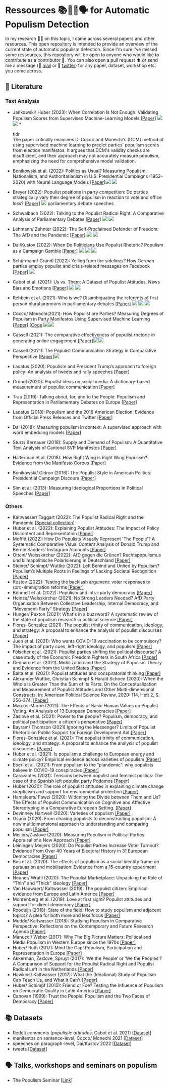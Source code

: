 # Ressources 📚🤖📄🗣 for Automatic Populism Detection
In my research 👨‍🔬 on this topic, I came across several papers and other resources. This open repository is intended to provide an overview of the current state of automatic populism detection. Since I'm sure I've missed some ressources, this repository will be open to anyone who would like to contribute as a contributor 👥. You can also open a pull request ⬆️ or send me a message (📧 [mail](mailto:christopher.klamm@hotmail.de) or 🐥 [twitter](https://twitter.com/chklamm)) for any paper, dataset, workshop etc. you come across.

## 📄 Literature
### Text Analysis
* Jankowski/ Huber (2023): When Correlation Is Not Enough: Validating Populism Scores from Supervised Machine-Learning Models [[Paper]](https://www.cambridge.org/core/journals/political-analysis/article/when-correlation-is-not-enough-validating-populism-scores-from-supervised-machinelearning-models/8CB3DCBECD1E37872074E7F8A9DE20BA?utm_source=hootsuite&utm_medium=twitter&utm_campaign=PAN_Jan23#) [<img src="https://img.shields.io/badge/Manifestos-yellow"/>]() [<img src="https://img.shields.io/badge/-supervised_machine_learning-red"/>]()              * <summary>tldr</summary>
The paper critically examines Di Cocco and Monechi's (DCM) method of using supervised machine learning to predict parties' populism scores from election manifestos. It argues that DCM's validity checks are insufficient, and their approach may not accurately measure populism, emphasizing the need for comprehensive model validation.

* Bonikowski et al. (2022): Politics as Usual? Measuring Populism, Nationalism, and Authoritarianism in U.S. Presidential Campaigns (1952–2020) with Neural Language Models [[Paper]](https://journals.sagepub.com/doi/full/10.1177/00491241221122317)[<img src="https://img.shields.io/badge/U.S.-Presidential_Campaigns-yellow"/>]() [<img src="https://img.shields.io/badge/-RoBERTa-red"/>]()
* Breyer (2022): Populist positions in party competition: Do parties strategically vary their degree of populism in reaction to vote and office loss? [[Paper]](https://journals.sagepub.com/doi/full/10.1177/13540688221097082) [<img src="https://img.shields.io/badge/German_&_Austria_-Parliamentary_Debate_Speeches-yellow"/>](https://dataverse.harvard.edu/dataset.xhtml?persistentId=doi:10.7910/DVN/L4OAKN) parliamentary debate speeches
* Schwalbach (2022): Talking to the Populist Radical Right: A Comparative Analysis of Parliamentary Debates [[Paper]](https://onlinelibrary.wiley.com/doi/10.1111/lsq.12397) 
[<img src="https://img.shields.io/badge/-wordshoal-red"/>](https://quanteda.io/reference/textmodel_wordshoal.html) [<img src="https://img.shields.io/badge/-ParlSpeech-yellow"/>](https://dataverse.harvard.edu/dataset.xhtml?persistentId=doi:10.7910/DVN/L4OAKN)
* Lehmann/ Zehnter (2022): The Self-Proclaimed Defender of Freedom: The AfD and the Pandemic [[Paper]](https://www.cambridge.org/core/journals/government-and-opposition/article/selfproclaimed-defender-of-freedom-the-afd-and-the-pandemic/23F825A9D096CC5DD3C3B2142B582E3E) [<img src="https://img.shields.io/badge/-Topic_Model-red"/>]() [<img src="https://img.shields.io/badge/-Press_Releases_AfD-yellow"/>]([https://dataverse.harvard.edu/dataset.xhtml?persistentId=doi:10.7910/DVN/L4OAKN](https://www.cambridge.org/core/journals/government-and-opposition/article/selfproclaimed-defender-of-freedom-the-afd-and-the-pandemic/23F825A9D096CC5DD3C3B2142B582E3E))
* Dai/Kustov (2022): When Do Politicians Use Populist Rhetoric? Populism as a Campaign Gamble [[Paper]](https://www.tandfonline.com/doi/abs/10.1080/10584609.2022.2025505?src=&journalCode=upcp20) [<img src="https://img.shields.io/badge/-Active_Learning-red"/>]() [<img src="https://img.shields.io/badge/-Word_Embeddings-red"/>]() [<img src="https://img.shields.io/badge/U.S.-Presidential_Campaign_Speeches-yellow"/>]()
* Schürmann/ Gründl (2022): Yelling from the sidelines? How German parties employ populist and crisis-related messages on Facebook [[Paper]](https://www.tandfonline.com/doi/full/10.1080/2474736X.2021.2021095) [<img src="https://img.shields.io/badge/-Facebook_Posts-yellow"/>]()
* Cabot et al. (2021): Us vs. Them: A Dataset of Populist Attitudes, News Bias and Emotions [[Paper]](https://aclanthology.org/2021.eacl-main.165.pdf) [<img src="https://img.shields.io/badge/-Reddit_Comments-yellow"/>]() [<img src="https://img.shields.io/badge/-Multitask_Learning-red"/>]()
* Rehbein et al. (2021): Who is we? Disambiguating the referents of first person plural pronouns in parliamentary debates [[Paper]](https://aclanthology.org/2021.konvens-1.13.pdf) [<img src="https://img.shields.io/badge/-German_Bundestag-yellow"/>]() [<img src="https://img.shields.io/badge/-Data_Augmentation-red"/>]() [<img src="https://img.shields.io/badge/-Transfer_Learning-red"/>]()
* Cocco/ Monechi(2021): How Populist are Parties? Measuring Degrees of Populism in Party Manifestos Using Supervised Machine Learning [[Paper]](https://www.cambridge.org/core/journals/political-analysis/article/how-populist-are-parties-measuring-degrees-of-populism-in-party-manifestos-using-supervised-machine-learning/1D6141AAAE400ADAD9935044A0719B32) [[Code]](https://github.com/bernomone/howPopParties_addendum)[<img src="https://img.shields.io/badge/Manifestos-yellow"/>]()[<img src="https://img.shields.io/badge/-supervised_machine_learning-red"/>]()
* Cassell (2021): The comparative effectiveness of populist rhetoric in generating online engagement [[Paper]](https://www.sciencedirect.com/science/article/abs/pii/S0261379421000780?via%3Dihub)[<img src="https://img.shields.io/badge/Tweets-yellow"/>]()[<img src="https://img.shields.io/badge/-OLS_regressions-red"/>]()
* Cassell (2021): The Populist Communication Strategy in Comparative Perspective [[Paper]](https://journals.sagepub.com/doi/abs/10.1177/19401612211055695)[<img src="https://img.shields.io/badge/Tweets-yellow"/>]()
* Lacatus (2020): Populism and President Trump’s approach to foreign policy: An analysis of tweets and rally speeches [[Paper]](https://journals.sagepub.com/doi/full/10.1177/0263395720935380)
* Gründl (2020): Populist ideas on social media: A dictionary-based measurement of populist communication [[Paper]](https://journals.sagepub.com/doi/full/10.1177/1461444820976970)
* Trau (2019): Talking about, for, and to the People: Populism and Representation in Parliamentary Debates on Europe [[Paper]](https://www.degruyter.com/document/doi/10.1515/zaa-2019-0025/html)
* Lacatus (2018): Populism and the 2016 American Election: Evidence from Official Press Releases and Twitter [[Paper]](https://www.cambridge.org/core/journals/ps-political-science-and-politics/article/populism-and-the-2016-american-election-evidence-from-official-press-releases-and-twitter/0DF05071D1B5AEF41772498A2C4F0BE0#)
* Dai (2018): Measuring populism in context: A supervised approach with word embedding models [[Paper]](https://yaoyaodai.github.io/files/Dai_Populism.pdf)
* Sturz/ Bernauer (2018): Supply and Demand of Populism: A Quantitative Text Analysis of Cantonal SVP Manifestos [[Paper]](https://onlinelibrary.wiley.com/doi/10.1111/spsr.12332)
* Halterman et al. (2018): How Right Wing is Right Wing Populism? Evidence from the Manifesto Corpus [[Paper]](https://papers.ssrn.com/sol3/papers.cfm?abstract_id=3267487)
* Bonikowski/ Gidron (2016): The Populist Style in American Politics: Presidential Campaign Discours [[Paper]](https://scholar.harvard.edu/files/bonikowski/files/bonikowski_and_gidron_-_the_populist_style_in_american_politics.pdf)
* Sim et al. (2013): Measuring Ideological Proportions in Political Speeches [[Paper]](https://aclanthology.org/D13-1010.pdf)

### Others
* Kaltwasser/ Taggart (2022): The Populist Radical Right and the Pandemic [[Special collection]](https://www.cambridge.org/core/journals/government-and-opposition/special-collections/the-populist-radical-right-and-the-pandemic)
* Huber et al. (2022): Explaining Populist Attitudes: The Impact of Policy Discontent and Representation [[Paper](https://link.springer.com/article/10.1007/s11615-022-00422-6)]
* Moffitt (2022): How Do Populists Visually Represent 'The People'? A Systematic Comparative Visual Content Analysis of Donald Trump and Bernie Sanders' Instagram Accounts [[Paper]](https://www.academia.edu/79478117/How_Do_Populists_Visually_Represent_The_People_A_Systematic_Comparative_Visual_Content_Analysis_of_Donald_Trump_and_Bernie_Sanders_Instagram_Accounts?email_work_card=view-paper)
* Otteni/ Weisskircher (2022): AfD gegen die Grünen? Rechtspopulismus und klimapolitische Polarisierung in Deutschland [[Paper]](https://www.degruyter.com/document/doi/10.1515/fjsb-2022-0022/html)
* Steiner/ Schimpf/ Wuttke (2022): Left Behind and United by Populism? Populism’s Multiple Roots in Feelings of Lacking Societal Recognition [[Paper]](https://link.springer.com/article/10.1007/s11615-022-00416-4)
* Kustov (2022): Testing the backlash argument: voter responses to (pro-)immigration reforms [[Paper]](https://www.tandfonline.com/doi/abs/10.1080/13501763.2022.2061034?needAccess=true&journalCode=rjpp20)
* Böhmelt et al. (2022): Populism and intra-party democracy [[Paper]](https://ejpr.onlinelibrary.wiley.com/doi/10.1111/1475-6765.12509#ejpr12509-bib-0024)
* Heinze/ Weisskircher (2021): No Strong Leaders Needed? AfD Party Organisation Between Collective Leadership, Internal Democracy, and “Movement-Party” Strategy [[Paper]](https://www.cogitatiopress.com/politicsandgovernance/article/view/4530)
* Hunger/ Paxton (2021): What's in a buzzword? A systematic review of the state of populism research in political science [[Paper]](https://www.cambridge.org/core/journals/political-science-research-and-methods/article/whats-in-a-buzzword-a-systematic-review-of-the-state-of-populism-research-in-political-science/D9CD5E7E13DFA30FD05D41F32E6C122B)
* Flores-González (2021): The populist trinity of communication, ideology, and strategy: A proposal to enhance the analysis of populist discourses [[Paper]](https://onlinelibrary.wiley.com/doi/10.1111/lamp.12220)
* Juen et al. (2021): Who wants COVID-19 vaccination to be compulsory? The impact of party cues, left-right ideology, and populism [[Paper]](https://journals.sagepub.com/doi/full/10.1177/02633957211061999)
* Fölscher et al. (2021): Populist parties shifting the political discourse? A case study of the Economic Freedom Fighters in South Africa [[Paper]](https://www.cambridge.org/core/journals/journal-of-modern-african-studies/article/abs/populist-parties-shifting-the-political-discourse-a-case-study-of-the-economic-freedom-fighters-in-south-africa/100AABF3BE5195E57F79B4EAC1CC881B)
* Gennaro et al. (2021): Mobilization and the Strategy of Populism Theory and Evidence from the United States [[Paper]](https://papers.ssrn.com/sol3/papers.cfm?abstract_id=3783901)
* Balta et al. (2021): Populist attitudes and conspiratorial thinking [[Paper]](https://journals.sagepub.com/doi/10.1177/13540688211003304)
* Alexander Wuttke, Christian Schimpf & Harald Schoen (2020): When the Whole is Greater Than the Sum of its Parts: On the Conceptualization and Measurement of Populist Attitudes and Other Multi-dimensional Constructs. In: American Political Science Review, 2020: 114, Heft 2, S. 356-374. [[Paper]](https://www.cambridge.org/core/services/aop-cambridge-core/content/view/4B025EF483E1564EF495972540E5A34D/S0003055419000807a.pdf/when-the-whole-is-greater-than-the-sum-of-its-parts-on-the-conceptualization-and-measurement-of-populist-attitudes-and-other-multidimensional-constructs.pdf)
* Marcos-Marne (2021): The Effects of Basic Human Values on Populist Voting. An Analysis of 13 European Democracies [[Paper]](https://link.springer.com/article/10.1007/s11109-021-09689-8)
* Zaslove et al. (2021): Power to the people? Populism, democracy, and political participation: a citizen's perspective [[Paper]](https://www.tandfonline.com/doi/full/10.1080/01402382.2020.1776490)
* Bayram/ Thomson (2021) Ignoring the Messenger? Limits of Populist Rhetoric on Public Support for Foreign Development Aid [[Paper]](https://academic.oup.com/isq/article-abstract/66/1/sqab041/6299665?redirectedFrom=fulltext)
* Flores-González et al. (2021): The populist trinity of communication, ideology, and strategy: A proposal to enhance the analysis of populist discourses [[Paper]](https://onlinelibrary.wiley.com/doi/10.1111/lamp.12220)
* Huber et al. (2021): Is populism a challenge to European energy and climate policy? Empirical evidence across varieties of populism [[Paper]](https://www.tandfonline.com/doi/full/10.1080/13501763.2021.1918214)
* Eberl et al. (2021): From populism to the “plandemic”: why populists believe in COVID-19 conspiracies [[Paper]](https://www.tandfonline.com/doi/full/10.1080/17457289.2021.1924730)
* Caravantes (2021): Tensions between populist and feminist politics: The case of the Spanish left populist party Podemos [[Paper](https://journals.sagepub.com/doi/full/10.1177/0192512120931209)]
* Huber (2020): The role of populist attitudes in explaining climate change skepticism and support for environmental protection [[Paper]](https://www.tandfonline.com/doi/full/10.1080/09644016.2019.1708186)
* Hameleers/ Fawzi (2020): Widening the Divide between Them and Us? The Effects of Populist Communication on Cognitive and Affective Stereotyping in a Comparative European Setting. [[Paper]](https://www.tandfonline.com/doi/full/10.1080/10584609.2020.1723754)
* Devinney/ Hartwell (2020): Varieties of populism [[Paper]](https://onlinelibrary.wiley.com/doi/10.1002/gsj.1373)
* Osuna (2020): From chasing populists to deconstructing populism: A new multidimensional approach to understanding and comparing populism [[Paper]](https://ejpr.onlinelibrary.wiley.com/doi/10.1111/1475-6765.12428)
* Meijers/Zaslove (2020): Measuring Populism in Political Parties: Appraisal of a New Approach [[Paper]](https://journals.sagepub.com/doi/full/10.1177/0010414020938081)
* Leininger/ Meijers (2020): Do Populist Parties Increase Voter Turnout? Evidence From Over 40 Years of Electoral History in 31 European Democracies [[Paper]](https://journals.sagepub.com/doi/full/10.1177/0032321720923257)
* Bos et al. (2020): The effects of populism as a social identity frame on persuasion and mobilisation: Evidence from a 15-country experiment [[Paper]](https://ejpr.onlinelibrary.wiley.com/doi/full/10.1111/1475-6765.12334)
* Neuner/ Wratil (2020): The Populist Marketplace: Unpacking the Role of “Thin” and “Thick” Ideology [[Paper]](https://link.springer.com/article/10.1007/s11109-020-09629-y)
* Van Hauwaert/ Kaltwasser (2019): The populist citizen: Empirical evidence from Europe and Latin America [[Paper]](https://www.cambridge.org/core/journals/european-political-science-review/article/populist-citizen-empirical-evidence-from-europe-and-latin-america/9EF0B5D6FD6815376E0178D54DE79CAD)
* Mohrenberg et al. (2019): Love at first sight? Populist attitudes and support for direct democracy [[Paper]](https://journals.sagepub.com/doi/10.1177/1354068819868908)
* Rooduijn (2018): State of the field: How to study populism and adjacent topics? A plea for both more and less focus [[Paper]](https://ejpr.onlinelibrary.wiley.com/doi/abs/10.1111/1475-6765.12314)
* Mudde/ Kaltwasser (2018): Studying Populism in Comparative Perspective: Reflections on the Contemporary and Future Research Agenda [[Paper]](https://journals.sagepub.com/doi/abs/10.1177/0010414018789490?journalCode=cpsa)
* Manucci/ Weber (2017): Why The Big Picture Matters: Political and Media Populism in Western Europe since the 1970s [[Paper]](https://onlinelibrary.wiley.com/doi/10.1111/spsr.12267)
* Huber/ Ruth (2017): Mind the Gap! Populism, Participation and Representation in Europe [[Paper]](https://onlinelibrary.wiley.com/doi/full/10.1111/spsr.12280)
* Akkerman, Zaslove, Spruyt (2017): ‘We the People’ or ‘We the Peoples’? A Comparison of Support for the Populist Radical Right and Populist Radical Left in the Netherlands [[Paper]](https://onlinelibrary.wiley.com/doi/10.1111/spsr.12275)
* Hawkins/ Kaltwasser (2017): What the (Ideational) Study of Populism Can Teach Us, and What It Can't [[Paper]](https://onlinelibrary.wiley.com/doi/full/10.1111/spsr.12281)
* Huber/ Schimpf (2015): Friend or Foe? Testing the Influence of Populism on Democratic Quality in Latin America [[Paper]](https://journals.sagepub.com/doi/abs/10.1111/1467-9248.12219)
* Canovan (1999): Trust the People! Populism and the Two Faces of Democracy [[Paper]](https://journals.sagepub.com/doi/abs/10.1111/1467-9248.00184?casa_token=ihoEu7KpEUcAAAAA%3AJgb4f-dlzBuy5DHXa2Op4HTeXiT7W7JeN5mJc0RzA9IQRbNt6qMPEyRyurUBd3miwH_4xpkFUqQ&journalCode=psxa)

## 📚 Datasets
* Reddit comments (_populistic attitudes_, Cabot et al. 2021) [[Dataset]]()
* manifestos on sentence-level, Cocco/ Monechi 2021 [[Dataset]](https://github.com/bernomone/howPopParties_addendum)
* speeches on paragraph-level, Dai/Kustov 2022 [[Dataset]]()
* tweets [[Dataset]](https://github.com/GloriaComandini/Corpora/blob/master/POP-HS-IT.xlsx)

## 🗣 Talks, workshops and seminars on populism
* The Populism Seminar [[Link]](https://populism-seminar.com)
